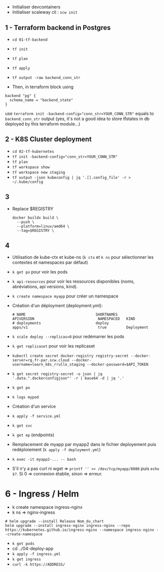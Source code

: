 #
- Initialiser devcontainers
- Initialiser scaleway cli : `scw init`

## 1 - Terraform backend in Postgres
- `cd 01-tf-backend`
- `tf init`
- `tf plan`
- `tf apply`

- `tf output -raw backend_conn_str`
- Then, in terraform block using
```hcl
backend "pg" {
  schema_name = "backend_state"    
}
```
use `terraform init -backend-config="conn_str=YOUR_CONN_STR"` equals to `backend_conn_str` output (yes, it's not a good idea to store tfstates in db deployed by this terraform module...)

## 2 - K8S Cluster deployment
- `cd 02-tf-kubernetes`
- `tf init -backend-config="conn_str=YOUR_CONN_STR"`
- `tf plan`
- `tf workspace show`
- `tf workspace new staging`
- `tf output -json kubeconfig | jq '.[].config_file' -r > ~/.kube/config`

## 3
- Replace $REGISTRY
  ```
  docker buildx build \
    --push \
    --platform=linux/amd64 \
    --tag=$REGISTRY \
  ```

## 4
- Utilisation de kube-ctx et kube-ns (`k ctx` et `k ns` pour sélectionner les contextes et namespaces par défaut)
- `k get po` pour voir les pods
- `k api-resources` pour voir les ressources disponibles (noms, abréviations, api versions, kind).
- `k create namespace myapp` pour créer un namespace
- Création d'un déployment (deployment.yml):
  ```
  # NAME                                SHORTNAMES                          APIVERSION                             NAMESPACED   KIND
  # deployments                         deploy                              apps/v1                                true         Deployment
  ```
- `k scale deploy --replicas=0` pour redémarrer les pods
- `k get replicaset` pour voir les replicaset
- `kubectl create secret docker-registry registry-secret --docker-server=rg.fr-par.scw.cloud --docker-username=learn_k8s_rrullo_staging --docker-password=$API_TOKEN`
- `k get secret registry-secret -o json | jq '.data.".dockerconfigjson"' -r | base64 -d | jq '.'`
- `k get po`
- `k logs mypod`

- Création d'un service
- `k apply -f service.yml`
- `k get svc`
- `k get ep` (endpoints)
- Remplacement de myapp par myapp2 dans le fichier deployement puis redéploiement (`k apply -f deployment.yml`)
- `k exec -it myapp2-... -- bash`
- S'il n'y a pas curl ni wget => `printf '' >> /dev/tcp/myapp/8080` puis `echo $?`. Si 0 => connexion établie, sinon => erreur.

# 6 - Ingress / Helm
- k create namespace ingress-nginx
- k ns => nginx-ingress
```
# helm upgrade --install Release Nom_du_chart
helm upgrade --install ingress-nginx ingress-nginx --repo https://kubernetes.github.io/ingress-nginx --namespace ingress-nginx --create-namespace
```
- `k get pods`
- cd ../04-deploy-app
- `k apply -f ingress.yml`
- `k get ingress`
- `curl -k https://ADDRESS/`
